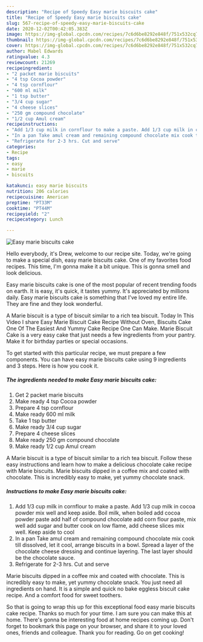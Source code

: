 ```yaml
---
description: "Recipe of Speedy Easy marie biscuits cake"
title: "Recipe of Speedy Easy marie biscuits cake"
slug: 567-recipe-of-speedy-easy-marie-biscuits-cake
date: 2020-12-02T00:42:05.383Z
image: https://img-global.cpcdn.com/recipes/7c6d6be8292e848f/751x532cq70/easy-marie-biscuits-cake-recipe-main-photo.jpg
thumbnail: https://img-global.cpcdn.com/recipes/7c6d6be8292e848f/751x532cq70/easy-marie-biscuits-cake-recipe-main-photo.jpg
cover: https://img-global.cpcdn.com/recipes/7c6d6be8292e848f/751x532cq70/easy-marie-biscuits-cake-recipe-main-photo.jpg
author: Mabel Edwards
ratingvalue: 4.3
reviewcount: 21269
recipeingredient:
- "2 packet marie biscuits"
- "4 tsp Cocoa powder"
- "4 tsp cornflour"
- "600 ml milk"
- "1 tsp butter"
- "3/4 cup sugar"
- "4 cheese slices"
- "250 gm compound chocolate"
- "1/2 cup Amul cream"
recipeinstructions:
- "Add 1/3 cup milk in cornflour to make a paste. Add 1/3 cup milk in cocoa powder mix well and keep aside. Boil milk, when boiled add cocoa powder paste add half of compound chocolate add corn flour paste, mix well add sugar and butter cook on low flame, add cheese slices mix well. Keep aside to cool"
- "In a pan Take amul cream and remaining compound chocolate mix cook till dissolved, let it cool, arrange biscuits in a bowl. Spread a layer of the chocolate cheese dressing and continue layering. The last layer should be the chocolate sauce."
- "Refrigerate for 2-3 hrs. Cut and serve"
categories:
- Recipe
tags:
- easy
- marie
- biscuits

katakunci: easy marie biscuits 
nutrition: 206 calories
recipecuisine: American
preptime: "PT33M"
cooktime: "PT44M"
recipeyield: "2"
recipecategory: Lunch

---
```



![Easy marie biscuits cake](https://img-global.cpcdn.com/recipes/7c6d6be8292e848f/751x532cq70/easy-marie-biscuits-cake-recipe-main-photo.jpg)

Hello everybody, it's Drew, welcome to our recipe site. Today, we're going to make a special dish, easy marie biscuits cake. One of my favorites food recipes. This time, I'm gonna make it a bit unique. This is gonna smell and look delicious.

Easy marie biscuits cake is one of the most popular of recent trending foods on earth. It is easy, it's quick, it tastes yummy. It's appreciated by millions daily. Easy marie biscuits cake is something that I've loved my entire life. They are fine and they look wonderful.

A Marie biscuit is a type of biscuit similar to a rich tea biscuit. Today In This Video I share Easy Marie Biscuit Cake Recipe Without Oven, Biscuits Cake One Of The Easiest And Yummy Cake Recipe One Can Make. Marie Biscuit Cake is a very easy cake that just needs a few ingredients from your pantry. Make it for birthday parties or special occasions.


To get started with this particular recipe, we must prepare a few components. You can have easy marie biscuits cake using 9 ingredients and 3 steps. Here is how you cook it.

<!--inarticleads1-->

##### The ingredients needed to make Easy marie biscuits cake:

1. Get 2 packet marie biscuits
1. Make ready 4 tsp Cocoa powder
1. Prepare 4 tsp cornflour
1. Make ready 600 ml milk
1. Take 1 tsp butter
1. Make ready 3/4 cup sugar
1. Prepare 4 cheese slices
1. Make ready 250 gm compound chocolate
1. Make ready 1/2 cup Amul cream


A Marie biscuit is a type of biscuit similar to a rich tea biscuit. Follow these easy instructions and learn how to make a delicious chocolate cake recipe with Marie biscuits. Marie biscuits dipped in a coffee mix and coated with chocolate. This is incredibly easy to make, yet yummy chocolate snack. 

<!--inarticleads2-->

##### Instructions to make Easy marie biscuits cake:

1. Add 1/3 cup milk in cornflour to make a paste. Add 1/3 cup milk in cocoa powder mix well and keep aside. Boil milk, when boiled add cocoa powder paste add half of compound chocolate add corn flour paste, mix well add sugar and butter cook on low flame, add cheese slices mix well. Keep aside to cool
1. In a pan Take amul cream and remaining compound chocolate mix cook till dissolved, let it cool, arrange biscuits in a bowl. Spread a layer of the chocolate cheese dressing and continue layering. The last layer should be the chocolate sauce.
1. Refrigerate for 2-3 hrs. Cut and serve


Marie biscuits dipped in a coffee mix and coated with chocolate. This is incredibly easy to make, yet yummy chocolate snack. You just need all ingredients on hand. It is a simple and quick no bake eggless biscuit cake recipe. And a comfort food for sweet toothers. 

So that is going to wrap this up for this exceptional food easy marie biscuits cake recipe. Thanks so much for your time. I am sure you can make this at home. There's gonna be interesting food at home recipes coming up. Don't forget to bookmark this page on your browser, and share it to your loved ones, friends and colleague. Thank you for reading. Go on get cooking!
